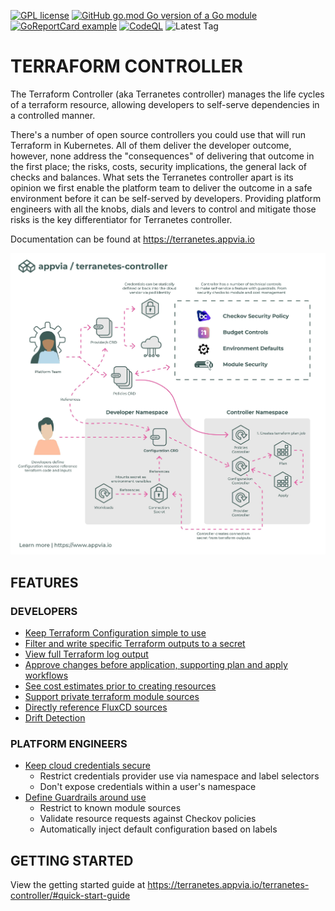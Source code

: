 [![GPL license](https://img.shields.io/badge/License-GPL-blue.svg)](http://perso.crans.org/besson/LICENSE.html) [![GitHub go.mod Go version of a Go module](https://img.shields.io/github/go-mod/go-version/gomods/athens.svg)](https://github.com/gomods/athens) [![GoReportCard example](https://goreportcard.com/badge/github.com/appvia/terranetes-controller)](https://goreportcard.com/report/github.com/appvia/terranetes-controller) [![CodeQL](https://github.com/appvia/terranetes-controller/actions/workflows/codeql.yml/badge.svg)](https://github.com/appvia/terranetes-controller/actions/workflows/codeql.yml) ![Latest Tag](https://ghcr-badge.herokuapp.com/appvia/terranetes-controller/latest_tag?ignore=latest,sha*)

# **TERRAFORM CONTROLLER**

The Terraform Controller (aka Terranetes controller) manages the life cycles of a terraform resource, allowing developers to self-serve dependencies in a controlled manner.

There's a number of open source controllers you could use that will run Terraform in Kubernetes. All of them deliver the developer outcome, however, none address the "consequences" of delivering that outcome in the first place; the risks, costs, security implications, the general lack of checks and balances. What sets the Terranetes controller apart is its opinion we first enable the platform team to deliver the outcome in a safe environment before it can be self-served by developers. Providing platform engineers with all the knobs, dials and levers to control and mitigate those risks is the key differentiator for Terranetes controller.

Documentation can be found at https://terranetes.appvia.io

![Architecture](docs/images/architecture.jpg)

**FEATURES**
---

### DEVELOPERS

- [Keep Terraform Configuration simple to use](https://terranetes.appvia.io/terranetes-controller/developer/configuration/)
- [Filter and write specific Terraform outputs to a secret](https://terranetes.appvia.io/terranetes-controller/developer/configuration/#connection-secret-reference)
- [View full Terraform log output](https://terranetes.appvia.io/terranetes-controller/developer/configuration/#viewing-the-changes)
- [Approve changes before application, supporting plan and apply workflows](https://terranetes.appvia.io/terranetes-controller/developer/configuration/#approving-a-plan)
- [See cost estimates prior to creating resources](https://terranetes.appvia.io/terranetes-controller/admin/costs/)
- [Support private terraform module sources](https://terranetes.appvia.io/terranetes-controller/developer/private/)
- [Directly reference FluxCD sources](https://terranetes.appvia.io/terranetes-controller/developer/flux/)
- [Drift Detection](https://terranetes.appvia.io/terranetes-controller/admin/drift/)

### PLATFORM ENGINEERS

- [Keep cloud credentials secure](https://terranetes.appvia.io/terranetes-controller/admin/providers/)
  - Restrict credentials provider use via namespace and label selectors
  - Don't expose credentials within a user's namespace
- [Define Guardrails around use](https://terranetes.appvia.io/terranetes-controller/admin/policy/)
  - Restrict to known module sources
  - Validate resource requests against Checkov policies
  - Automatically inject default configuration based on labels

**GETTING STARTED**
---

View the getting started guide at https://terranetes.appvia.io/terranetes-controller/#quick-start-guide
